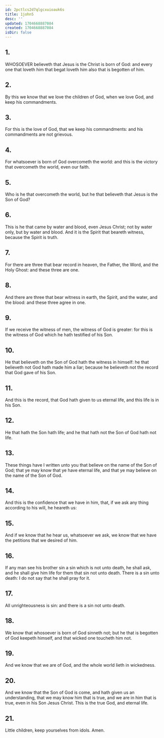 ```yaml
---
id: 2pctlcs2d7qlgcxuioauk6s
title: 1john5
desc: ''
updated: 1704668887084
created: 1704668887084
isDir: false
---
```

## 1.
WHOSOEVER believeth that Jesus is the Christ is born of God: and every one that loveth him that begat loveth him also that is begotten of him.
## 2.
By this we know that we love the children of God, when we love God, and keep his commandments.
## 3.
For this is the love of God, that we keep his commandments: and his commandments are not grievous.
## 4.
For whatsoever is born of God overcometh the world: and this is the victory that overcometh the world, even our faith.
## 5.
Who is he that overcometh the world, but he that believeth that Jesus is the Son of God?
## 6.
This is he that came by water and blood, even Jesus Christ; not by water only, but by water and blood. And it is the Spirit that beareth witness, because the Spirit is truth.
## 7.
For there are three that bear record in heaven, the Father, the Word, and the Holy Ghost: and these three are one.
## 8.
And there are three that bear witness in earth, the Spirit, and the water, and the blood: and these three agree in one.
## 9.
If we receive the witness of men, the witness of God is greater: for this is the witness of God which he hath testified of his Son.
## 10.
He that believeth on the Son of God hath the witness in himself: he that believeth not God hath made him a liar; because he believeth not the record that God gave of his Son.
## 11.
And this is the record, that God hath given to us eternal life, and this life is in his Son.
## 12.
He that hath the Son hath life; and he that hath not the Son of God hath not life.
## 13.
These things have I written unto you that believe on the name of the Son of God; that ye may know that ye have eternal life, and that ye may believe on the name of the Son of God.
## 14.
And this is the confidence that we have in him, that, if we ask any thing according to his will, he heareth us:
## 15.
And if we know that he hear us, whatsoever we ask, we know that we have the petitions that we desired of him.
## 16.
If any man see his brother sin a sin which is not unto death, he shall ask, and he shall give him life for them that sin not unto death. There is a sin unto death: I do not say that he shall pray for it.
## 17.
All unrighteousness is sin: and there is a sin not unto death.
## 18.
We know that whosoever is born of God sinneth not; but he that is begotten of God keepeth himself, and that wicked one toucheth him not.
## 19.
And we know that we are of God, and the whole world lieth in wickedness.
## 20.
And we know that the Son of God is come, and hath given us an understanding, that we may know him that is true, and we are in him that is true, even in his Son Jesus Christ. This is the true God, and eternal life.
## 21.
Little children, keep yourselves from idols. Amen.
